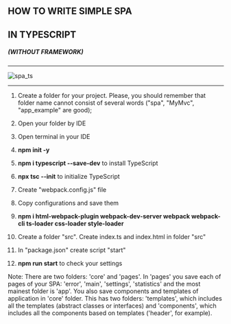 ## HOW TO WRITE SIMPLE SPA
## IN TYPESCRIPT
##### (WITHOUT FRAMEWORK)
***
![spa_ts](https://user-images.githubusercontent.com/71274666/119955302-9af39e00-bfa8-11eb-87a5-d85a09e34c00.gif)
***
1. Create a folder for your project.
Please, you should remember that folder name cannot consist of several words ("spa", "MyMvc", "app_example" are good);

2. Open your folder by IDE

3. Open terminal in your IDE

4. **npm init -y** 

5. **npm i typescript --save-dev** to install TypeScript

6. **npx tsc --init** to initialize TypeScript

7. Create "webpack.config.js" file

8. Copy configurations and save them

9. **npm i html-webpack-plugin webpack-dev-server webpack webpack-cli ts-loader css-loader style-loader**

10. Create a folder "src". Create index.ts and index.html in folder "src"

11. In "package.json" create script "start"

12. **npm run start** to check your settings

Note: There are two folders: 'core' and 'pages'. In 'pages' you save each of pages of your SPA: 'error', 'main', 'settings', 'statistics' and the most mainest folder is 'app'.
You also save components and templates of application in 'core' folder. This has two folders: 'templates', which includes all the templates (abstract classes or interfaces) and 'components', which includes all the components based on templates ('header', for example).

